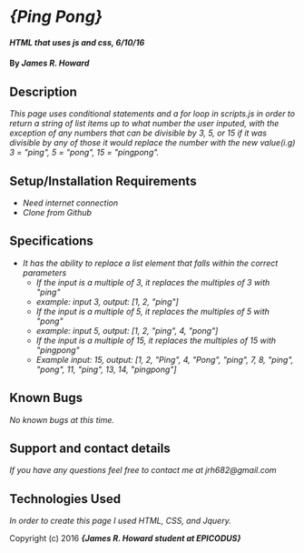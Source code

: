 # _{Ping Pong}_

#### _HTML that uses js and css, 6/10/16_

#### By _**James R. Howard**_

## Description

_This page uses conditional statements and a for loop in scripts.js in order to return a string of list items up to what number the user inputed, with the exception of any numbers that can be divisible by 3, 5, or 15 if it was divisible by any of those it would replace the number with the new value(i.g) 3 = "ping", 5 = "pong", 15 = "pingpong"._

## Setup/Installation Requirements

* _Need internet connection_
* _Clone from Github_

## Specifications

* _It has the ability to replace a list element that falls within the correct parameters_
  * _If the input is a multiple of 3, it replaces the multiples of 3 with "ping"_
  * _example: input 3, output: [1, 2, "ping"]_
  * _If the input is a multiple of 5, it replaces the multiples of 5 with "pong"_
  * _example: input 5, output: [1, 2, "ping", 4, "pong"]_
  * _If the input is a multiple of 15, it replaces the multiples of 15 with "pingpong"_
  * _Example input: 15, output: [1, 2, "Ping", 4, "Pong", "ping", 7, 8, "ping", "pong", 11, "ping", 13, 14, "pingpong"]_

## Known Bugs

_No known bugs at this time._

## Support and contact details

_If you have any questions feel free to contact me at jrh682@gmail.com_

## Technologies Used

_In order to create this page I used HTML, CSS, and Jquery._

Copyright (c) 2016 **_{James R. Howard student at EPICODUS}_**
